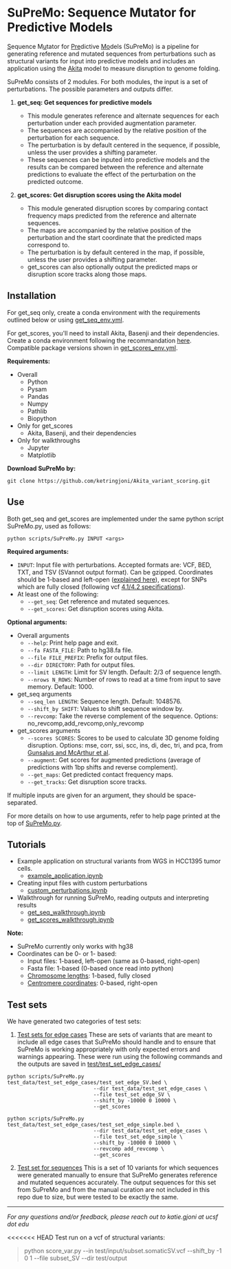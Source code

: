 # SuPreMo: Sequence Mutator for Predictive Models

<ins>S</ins>equence M<ins>u</ins>tator for <ins>Pre</ins>dictive <ins>Mo</ins>dels (SuPreMo) is a pipeline for generating reference and mutated sequences from perturbations such as structural variants for input into predictive models and includes an application using the [Akita](https://www.nature.com/articles/s41592-020-0958-x) model to measure disruption to genome folding.

SuPreMo consists of 2 modules. For both modules, the input is a set of perturbations. The possible parameters and outputs differ.

1. **get_seq: Get sequences for predictive models**
    * This module generates reference and alternate sequences for each perturbation under each provided augmentation parameter. 
    * The sequences are accompanied by the relative position of the perturbation for each sequence. 
    * The perturbation is by default centered in the sequence, if possible, unless the user provides a shifting parameter. 
    * These sequences can be inputed into predictive models and the results can be compared between the reference and alternate predictions to evaluate the effect of the perturbation on the predicted outcome.

2. **get_scores: Get disruption scores using the Akita model**
    * This module generated disruption scores by comparing contact frequency maps predicted from the reference and alternate sequences.
    * The maps are accompanied by the relative position of the perturbation and the start coordinate that the predicted maps correspond to. 
    * The perturbation is by default centered in the map, if possible, unless the user provides a shifting parameter.
    * get_scores can also optionally output the predicted maps or disruption score tracks along those maps. 
  
  
  
## Installation

For get_seq only, create a conda environment with the requirements outlined below or using [get_seq_env.yml](https://github.com/ketringjoni/Akita_variant_scoring/blob/main/get_seq_env.yml).

For get_scores, you'll need to install Akita, Basenji and their dependencies. Create a conda environment following the recommandation [here](https://github.com/calico/basenji/tree/master/manuscripts/akita). Compatible package versions shown in [get_scores_env.yml](https://github.com/ketringjoni/Akita_variant_scoring/blob/main/get_scores_env.yml).
 
**Requirements:**
- Overall
    * Python
    * Pysam
    * Pandas
    * Numpy
    * Pathlib
    * Biopython
- Only for get_scores
    * Akita, Basenji, and their dependencies
- Only for walkthroughs
    * Jupyter
    * Matplotlib
    
    
**Download SuPreMo by:**
```shell
git clone https://github.com/ketringjoni/Akita_variant_scoring.git
```



## Use

Both get_seq and get_scores are implemented under the same python script SuPreMo.py, used as follows:

```shell
python scripts/SuPreMo.py INPUT <args>
```

**Required arguments:**
- `INPUT`: Input file with perturbations. Accepted formats are: VCF, BED, TXT, and TSV (SVannot output format). Can be gzipped. Coordinates should be 1-based and left-open ([explained here](https://genome-blog.gi.ucsc.edu/blog/2016/12/12/the-ucsc-genome-browser-coordinate-counting-systems/)), except for SNPs which are fully closed (following vcf [4.1/4.2 specifications](https://samtools.github.io/hts-specs/VCFv4.1.pdf)).
- At least one of the following:
    * `--get_seq`: Get reference and mutated sequences. 
    * `--get_scores`: Get disruption scores using Akita.
    
**Optional arguments:**
- Overall arguments
    * `--help`: Print help page and exit.
    * `--fa FASTA_FILE`: Path to hg38.fa file.
    * `--file FILE_PREFIX`: Prefix for output files.
    * `--dir DIRECTORY`: Path for output files.
    * `--limit LENGTH`: Limit for SV length. Default: 2/3 of sequence length.
    * `--nrows N_ROWS`: Number of rows to read at a time from input to save memory. Default: 1000.
- get_seq arguments
    * `--seq_len LENGTH`: Sequence length. Default: 1048576.
    * `--shift_by SHIFT`: Values to shift sequence window by.
    * `--revcomp`: Take the reverse complement of the sequence. Options: no_revcomp,add_revcomp,only_revcomp
- get_scores arguments
    * `--scores SCORES`: Scores to be used to calculate 3D genome folding disruption. Options: mse, corr, ssi, scc, ins, di, dec, tri, and pca, from [Gunsalus and McArthur et al](https://www.biorxiv.org/content/10.1101/2023.04.04.535480v1.full.pdf).
    * `--augment`: Get scores for augmented predictions (average of predictions with 1bp shifts and reverse complement). 
    * `--get_maps`: Get predicted contact frequency maps.
    * `--get_tracks`: Get disruption score tracks.
    
If multiple inputs are given for an argument, they should be space-separated.

For more details on how to use arguments, refer to help page printed at the top of [SuPreMo.py](https://github.com/ketringjoni/Akita_variant_scoring/blob/main/scripts/SuPreMo.py).



## Tutorials

- Example application on structural variants from WGS in HCC1395 tumor cells.
    * [example_application.ipynb](https://github.com/ketringjoni/Akita_variant_scoring/blob/main/walkthroughs/example_application.ipynb)
- Creating input files with custom perturbations
    * [custom_perturbations.ipynb](https://github.com/ketringjoni/Akita_variant_scoring/blob/main/walkthroughs/custom_perturbations.ipynb)
- Walkthrough for running SuPreMo, reading outputs and interpreting results
    * [get_seq_walkthrough.ipynb](https://github.com/ketringjoni/Akita_variant_scoring/blob/main/walkthroughs/get_seq_walkthrough.ipynb)
    * [get_scores_walkthrough.ipynb](https://github.com/ketringjoni/Akita_variant_scoring/blob/main/walkthroughs/get_scores_walkthrough.ipynb)



**Note:**
- SuPreMo currently only works with hg38
- Coordinates can be 0- or 1- based:
    * Input files: 1-based, left-open (same as 0-based, right-open)
    * Fasta file: 1-based (0-based once read into python)
    * [Chromosome lengths](https://github.com/ketringjoni/Akita_variant_scoring/blob/main/data/chrom_lengths_hg38): 1-based, fully closed
    * [Centromere coordinates](https://github.com/ketringjoni/Akita_variant_scoring/blob/main/data/centromere_coords_hg38): 0-based, right-open
    


## Test sets

We have generated two categories of test sets:

1. [Test sets for edge cases](https://github.com/ketringjoni/Akita_variant_scoring/blob/main/test/test_set_edge_cases/)
These are sets of variants that are meant to include all edge cases that SuPreMo should handle and to ensure that SuPreMo is working appropriately with only expected errors and warnings appearing. These were run using the following commands and the outputs are saved in [test/test_set_edge_cases/](https://github.com/ketringjoni/Akita_variant_scoring/blob/main/test/test_set_edge_cases/)

```shell
python scripts/SuPreMo.py test_data/test_set_edge_cases/test_set_edge_SV.bed \
                            --dir test_data/test_set_edge_cases \
                            --file test_set_edge_SV \
                            --shift_by -10000 0 10000 \
                            --get_scores
                            
python scripts/SuPreMo.py test_data/test_set_edge_cases/test_set_edge_simple.bed \
                            --dir test_data/test_set_edge_cases \
                            --file test_set_edge_simple \
                            --shift_by -10000 0 10000 \
                            --revcomp add_revcomp \
                            --get_scores
```

2. [Test set for sequences](https://github.com/ketringjoni/Akita_variant_scoring/blob/main/test/test_set_sequences/)
This is a set of 10 variants for which sequences were generated manually to ensure that SuPreMo generates reference and mutated sequences accurately. The output sequences for this set from SuPreMo and from the manual curation are not included in this repo due to size, but were tested to be exactly the same.

  

***
*For any questions and/or feedback, please reach out to katie.gjoni at ucsf dot edu*



<<<<<<< HEAD
Test run on a vcf of structural variants:  
> python score_var.py --in test/input/subset.somaticSV.vcf --shift_by -1 0 1 --file subset_SV --dir test/output



